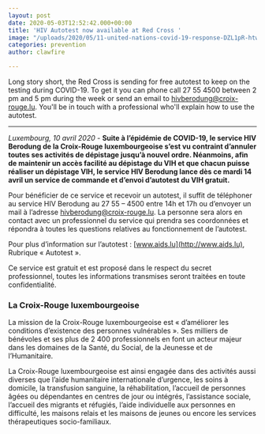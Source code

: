 ```yaml
---
layout: post
date: 2020-05-03T12:52:42.000+00:00
title: 'HIV Autotest now available at Red Cross '
image: "/uploads/2020/05/11-united-nations-covid-19-response-DZL1pR-htwo-unsplash.jpg"
categories: prevention
author: clawfire

---
```

Long story short, the Red Cross is sending for free autotest to keep on the testing during COVID-19. To get it you can phone call 27 55 4500 between 2 pm and 5 pm during the week or send an email to hivberodung@croix-rouge.lu. You'll be in touch with a professional who'll explain how to use the autotest.

***

_Luxembourg, 10 avril 2020 -_ **Suite à l’épidémie de COVID-19, le service HIV Berodung de la Croix-Rouge luxembourgeoise s’est vu contraint d’annuler toutes ses activités de dépistage jusqu’à nouvel ordre. Néanmoins, afin de maintenir un accès facilité au dépistage du VIH et que chacun puisse réaliser un dépistage VIH, le service HIV Berodung lance dès ce mardi 14 avril un service de commande et d’envoi d’autotest du VIH gratuit.**

Pour bénéficier de ce service et recevoir un autotest, il suffit de téléphoner au service HIV Berodung au 27 55 – 4500 entre 14h et 17h ou d’envoyer un mail à l’adresse [hivberodung@croix-rouge.lu](mailto:hivberodung@croix-rouge.lu). La personne sera alors en contact avec un professionnel du service qui prendra ses coordonnées et répondra à toutes les questions relatives au fonctionnement de l’autotest.

Pour plus d’information sur l’autotest : [www.aids.lu](http://www.aids.lu), Rubrique « Autotest ».

Ce service est gratuit et est proposé dans le respect du secret professionnel, toutes les informations transmises seront traitées en toute confidentialité.

### La Croix-Rouge luxembourgeoise

La mission de la Croix-Rouge luxembourgeoise est « d’améliorer les conditions d’existence des personnes vulnérables ». Ses milliers de bénévoles et ses plus de 2 400 professionnels en font un acteur majeur dans les domaines de la Santé, du Social, de la Jeunesse et de l’Humanitaire.

La Croix-Rouge luxembourgeoise est ainsi engagée dans des activités aussi diverses que l’aide humanitaire internationale d’urgence, les soins à domicile, la transfusion sanguine, la réhabilitation, l’accueil de personnes âgées ou dépendantes en centres de jour ou intégrés, l’assistance sociale, l’accueil des migrants et réfugiés, l’aide individuelle aux personnes en difficulté, les maisons relais et les maisons de jeunes ou encore les services thérapeutiques socio-familiaux.